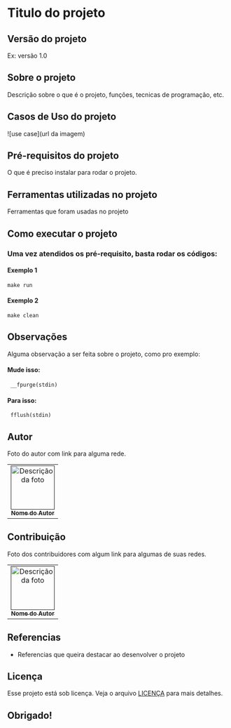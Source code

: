 # Titulo do projeto

## Versão do projeto

Ex: versão 1.0

## Sobre o projeto

Descrição sobre o que é o projeto, funções, tecnicas de programação, etc.

## Casos de Uso do projeto

![use case](url da imagem)

## Pré-requisitos do projeto

O que é preciso instalar para rodar o projeto.

## Ferramentas utilizadas no projeto

Ferramentas que foram usadas no projeto

## Como executar o projeto

### Uma vez atendidos os pré-requisito, basta rodar os códigos:

#### Exemplo 1
```
make run
```

#### Exemplo 2
```
make clean
```

## Observações

Alguma observação a ser feita sobre o projeto, como pro exemplo:

#### Mude isso:
```
 __fpurge(stdin)
```
#### Para isso:
```
 fflush(stdin)
```

## Autor

Foto do autor com link para alguma rede.
<table>
  <tr>
    <td align="center">
      <a href="">
        <img src="" width="100px;" alt="Descrição da foto"/><br>
        <sub>
          <b>Nome do Autor</b>
        </sub>
      </a>
    </td>
  </tr>  
</table>

## Contribuição

Foto dos contribuidores com algum link para algumas de suas redes.
<table>
  <tr>
    <td align="center">
      <a href="">
        <img src="" width="100px;" alt="Descrição da foto"/><br>
        <sub>
          <b>Nome do Autor</b>
        </sub>
      </a>
    </td>
  </tr>  
</table>

## Referencias

- Referencias que queira destacar ao desenvolver o projeto

## Licença

Esse projeto está sob licença. Veja o arquivo [LICENÇA](LICENSE.md) para mais detalhes.

## Obrigado!